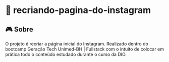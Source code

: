 # 👀 recriando-pagina-do-instagram

## 🎮️ Sobre
O projeto é recriar a página inicial do Instagram. Realizado dentro do bootcamp Geração Tech Unimed-BH | Fullstack com o intuito de colocar em prática todo o conteúdo estudado durante o curso da DIO.


